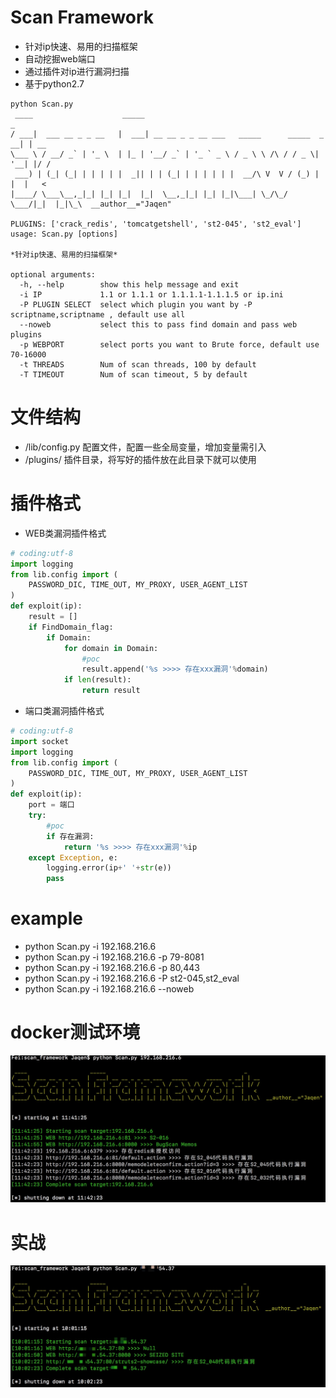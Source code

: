 # Scan Framework
* 针对ip快速、易用的扫描框架
* 自动挖掘web端口
* 通过插件对ip进行漏洞扫描
* 基于python2.7

```
python Scan.py
 ____                    _____                                            _
/ ___|  ___ __ _ _ __   |  ___| __ __ _ _ __ ___   _____      _____  _ __| | __
\___ \ / __/ _` | '_ \  | |_ | '__/ _` | '_ ` _ \ / _ \ \ /\ / / _ \| '__| |/ /
 ___) | (_| (_| | | | | |  _|| | | (_| | | | | | |  __/\ V  V / (_) | |  |   <
|____/ \___\__,_|_| |_| |_|  |_|  \__,_|_| |_| |_|\___| \_/\_/ \___/|_|  |_|\_\  __author__="Jaqen"

PLUGINS: ['crack_redis', 'tomcatgetshell', 'st2-045', 'st2_eval']
usage: Scan.py [options]

*针对ip快速、易用的扫描框架*

optional arguments:
  -h, --help        show this help message and exit
  -i IP             1.1 or 1.1.1 or 1.1.1.1-1.1.1.5 or ip.ini
  -P PLUGIN SELECT  select which plugin you want by -P scriptname,scriptname , default use all
  --noweb           select this to pass find domain and pass web plugins
  -p WEBPORT        select ports you want to Brute force, default use 70-16000
  -t THREADS        Num of scan threads, 100 by default
  -T TIMEOUT        Num of scan timeout, 5 by default
```
# 文件结构
* /lib/config.py 配置文件，配置一些全局变量，增加变量需引入
* /plugins/  插件目录，将写好的插件放在此目录下就可以使用

# 插件格式
* WEB类漏洞插件格式
``` python
# coding:utf-8
import logging
from lib.config import (
    PASSWORD_DIC, TIME_OUT, MY_PROXY, USER_AGENT_LIST
)
def exploit(ip):
    result = []
    if FindDomain_flag:
        if Domain:
            for domain in Domain:
                #poc
                result.append('%s >>>> 存在xxx漏洞'%domain)
            if len(result):
                return result
```
* 端口类漏洞插件格式
```python
# coding:utf-8
import socket
import logging
from lib.config import (
    PASSWORD_DIC, TIME_OUT, MY_PROXY, USER_AGENT_LIST
)
def exploit(ip):
    port = 端口
    try:
        #poc
        if 存在漏洞:
            return '%s >>>> 存在xxx漏洞'%ip
    except Exception, e:
        logging.error(ip+' '+str(e))
        pass
```

# example
* python Scan.py -i 192.168.216.6
* python Scan.py -i 192.168.216.6 -p 79-8081
* python Scan.py -i 192.168.216.6 -p 80,443
* python Scan.py -i 192.168.216.6 -P st2-045,st2_eval
* python Scan.py -i 192.168.216.6 --noweb

# docker测试环境
![](https://github.com/white-cell/Scan-Framework/blob/master/run1.jpg)  
# 实战
![](https://github.com/white-cell/Scan-Framework/blob/master/run2.jpg)  
